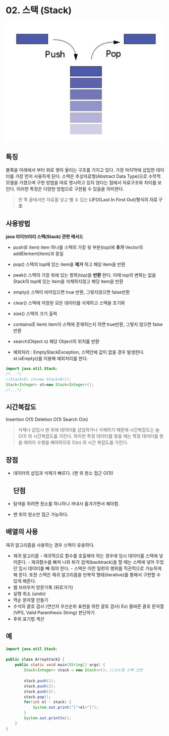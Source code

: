 # 02. 스택 (Stack)
![stack-1](./img/stack-1.png)
## 특징
블록을 아래에서 부터 위로 쌓아 올리는 구조를 가지고 있다.
가장 마지막에 삽입한 데이터를 가장 먼저 사용하게 된다.
스택은 추상자료형(Abstract Data Type)으로 수학적 모델을 가졌으며 구현 방법을 따로 명시하고 있지 않다는 점에서 자료구조와 차이를 보인다.
이러한 특징은 다양한 방법으로 구현될 수 있음을 의미한다.

> 한 쪽 끝에서만 자료를 넣고 뺄 수 있는 **LIFO(Last In First Out)형식의 자료 구조**

## 사용방법
**java 라이브러리 스택(Stack) 관련 메서드**
- push(E item)
        item 하나를 스택의 가장 윗 부분(top)에 **추가**
        Vector의 addElement(item)과 동일
- pop()
        스택의 top에 있는 item을 **제거** 하고 해당 item을 반환
- peek()
		스택의 가장 위에 있는 항목(top)을 **반환** 한다. 이때 top의 변화는 없음
        Stack의 top에 있는 item을 삭제하지않고 해당 item을 반환
- empty()
        스택이 비어있으면 true 반환, 그렇지않으면 false반환
- clear()
        스택에 저장된 모든 데이터를 삭제하고 스택을 초기화
- size()
        스택의 크기 출력
- contains(E item)
        item이 스택에 존재하는지 하면 true반환, 그렇지 않으면 false반환
- search(Object o)
        해당 Object의 위치를 반환

- 예외처리 : EmptyStackException, 스택안에 값이 없을 경우 발생한다. st.isEmpty()를 이용해 예외처리를 한다.



```java
import java.util.Stack;
/*...*/
//Stack<E> st=new Stack<E>();
Stack<Integer> st=new Stack<Integer>();
/*...*/
```

## 시간복잡도
Insertion O(1)
Deletion O(1)
Search O(n)

> 삭제나 삽입시 맨 위에 데이터를 삽입하거나 삭제하기 때문에 시간복잡도는 늘 O(1) 의 시간복잡도를 가진다.
> 하지만 특정 데이터를 찾을 때는 특정 데이터를 찾을 때까지 수행을 해야하므로 O(n) 의 시간 복잡도를 가진다.

## 장점
- 데이터의 삽입과 삭제가 빠르다. (맨 위 원소 접근 O(1))

  ## 단점
- 탐색을 하려면 원소를 하나하나 꺼내서 옮겨가면서 해야함.
- 맨 위의 원소만 접근 가능하다.
## 배열의 사용
재귀 알고리즘을 사용하는 경우 스택이 유용하다.

- 재귀 알고리즘
        - 재귀적으로 함수를 호출해야 하는 경우에 임시 데이터를 스택에 넣어준다.
        - 재귀함수를 빠져 나와 퇴각 검색(backtrack)을 할 때는 스택에 넣어 두었던 임시 데이터를 빼 줘야 한다.
        - 스택은 이런 일련의 행위를 직관적으로 가능하게 해 준다. 또한 스택은 재귀 알고리즘을 반복적 형태(iterative)를 통해서 구현할 수 있게 해준다.
- 웹 브라우저 방문기록 (뒤로가기)
- 실행 취소 (undo)
- 역순 문자열 만들기
- 수식의 괄호 검사 (연산자 우선순위 표현을 위한 괄호 검사)
        Ex) 올바른 괄호 문자열(VPS, Valid Parenthesis String) 판단하기
- 후위 표기법 계산

## 예

```java
import java.util.Stack;

public class ArrayStack2 {
    public static void main(String[] args) {
    	Stack<Integer> stack = new Stack<>(); //int형 스택 선언
    	
    	stack.push(1);
    	stack.push(2);
    	stack.push(3);
    	stack.pop();
    	for(int el : stack) {
    		System.out.print("["+el+"]");
    	}
    	System.out.println();
    }   
}
```

